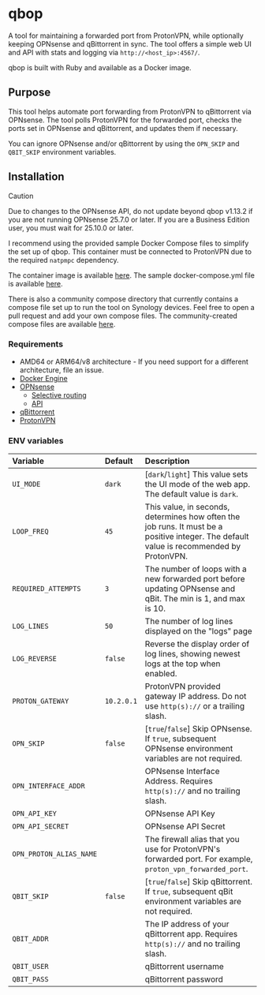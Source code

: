 # qbop
A tool for maintaining a forwarded port from ProtonVPN, while optionally keeping OPNsense and qBittorrent in sync. The tool offers a simple web UI and API with stats and logging via `http://<host_ip>:4567/`.

qbop is built with Ruby and available as a Docker image.

## Purpose
This tool helps automate port forwarding from ProtonVPN to qBittorrent via OPNsense. The tool polls ProtonVPN for the forwarded port, checks the ports set in OPNsense and qBittorrent, and updates them if necessary.

You can ignore OPNsense and/or qBittorrent by using the `OPN_SKIP` and `QBIT_SKIP` environment variables.

## Installation
> [!CAUTION]
> Due to changes to the OPNsense API, do not update beyond qbop v1.13.2 if you are not running OPNsense 25.7.0 or later. If you are a Business Edition user, you must wait for 25.10.0 or later.

I recommend using the provided sample Docker Compose files to simplify the set up of qbop. This container must be connected to ProtonVPN due to the required `natpmpc` dependency.

The container image is available [here](https://github.com/clajiness/qbop/pkgs/container/qbop). The sample docker-compose.yml file is available [here](https://github.com/clajiness/qbop/blob/main/docker-compose/docker-compose.yml).

There is also a community compose directory that currently contains a compose file set up to run the tool on Synology devices. Feel free to open a pull request and add your own compose files. The community-created compose files are available [here](https://github.com/clajiness/qbop/blob/main/docker-compose/community/).

### Requirements
* AMD64 or ARM64/v8 architecture - If you need support for a different architecture, file an issue.
* [Docker Engine](https://docs.docker.com/engine/install/)
* [OPNsense](https://docs.opnsense.org/)
    * [Selective routing](https://docs.opnsense.org/manual/how-tos/wireguard-selective-routing.html)
    * [API](https://docs.opnsense.org/development/how-tos/api.html)
* [qBittorrent](https://www.qbittorrent.org/)
* [ProtonVPN](https://protonvpn.com/support/port-forwarding)

### ENV variables
| Variable | Default | Description |
| :--- | :--- | :--- |
| `UI_MODE` | `dark` | [`dark`/`light`] This value sets the UI mode of the web app. The default value is `dark`. |
| `LOOP_FREQ` | `45` | This value, in seconds, determines how often the job runs. It must be a positive integer. The default value is recommended by ProtonVPN. |
| `REQUIRED_ATTEMPTS` | `3` | The number of loops with a new forwarded port before updating OPNsense and qBit. The min is 1, and max is 10. |
| `LOG_LINES` | `50` | The number of log lines displayed on the "logs" page |
| `LOG_REVERSE` | `false` | Reverse the display order of log lines, showing newest logs at the top when enabled. |
| `PROTON_GATEWAY` | `10.2.0.1` | ProtonVPN provided gateway IP address. Do not use `http(s)://` or a trailing slash. |
| `OPN_SKIP` | `false` | [`true`/`false`] Skip OPNsense. If `true`, subsequent OPNsense environment variables are not required. |
| `OPN_INTERFACE_ADDR` | | OPNsense Interface Address. Requires `http(s)://` and no trailing slash. |
| `OPN_API_KEY` | | OPNsense API Key |
| `OPN_API_SECRET` | | OPNsense API Secret |
| `OPN_PROTON_ALIAS_NAME` | | The firewall alias that you use for ProtonVPN's forwarded port. For example, `proton_vpn_forwarded_port`. |
| `QBIT_SKIP` | `false` | [`true`/`false`] Skip qBittorrent. If `true`, subsequent qBit environment variables are not required. |
| `QBIT_ADDR` | | The IP address of your qBittorrent app. Requires `http(s)://` and no trailing slash. |
| `QBIT_USER` | | qBittorrent username |
| `QBIT_PASS` | | qBittorrent password |
